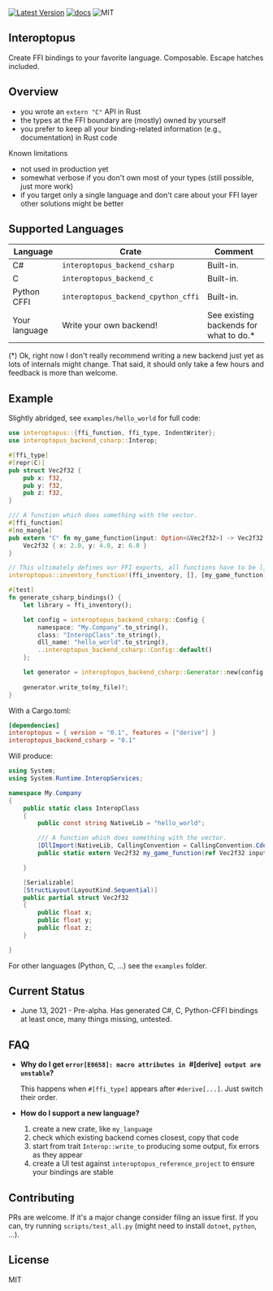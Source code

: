 [![Latest Version]][crates.io]
[![docs]][docs.rs]
![MIT]


## Interoptopus 

Create FFI bindings to your favorite language. Composable. Escape hatches included. 



## Overview

- you wrote an `extern "C"` API in Rust  
- the types at the FFI boundary are (mostly) owned by yourself
- you prefer to keep all your binding-related information (e.g., documentation) in Rust code 

Known limitations
- not used in production yet
- somewhat verbose if you don't own most of your types (still possible, just more work)
- if you target only a single language and don't care about your FFI layer other solutions might be better

## Supported Languages 

| Language | Crate | Comment |
| --- | --- | --- | 
| C# | `interoptopus_backend_csharp` |  Built-in. |
| C | `interoptopus_backend_c` | Built-in. |
| Python CFFI | `interoptopus_backend_cpython_cffi` | Built-in. |
| Your language | Write your own backend! | See existing backends for what to do.* |

(*) Ok, right now I don't really recommend writing a new backend just yet as lots of internals might change. That said, it should only take a few hours and feedback is more than welcome.  



## Example 

Slightly abridged, see `examples/hello_world` for full code:

```rust
use interoptopus::{ffi_function, ffi_type, IndentWriter};
use interoptopus_backend_csharp::Interop;

#[ffi_type]
#[repr(C)]
pub struct Vec2f32 {
    pub x: f32,
    pub y: f32,
    pub z: f32,
}

/// A function which does something with the vector.
#[ffi_function]
#[no_mangle]
pub extern "C" fn my_game_function(input: Option<&Vec2f32>) -> Vec2f32 {
    Vec2f32 { x: 2.0, y: 4.0, z: 6.0 }
}

// This ultimately defines our FFI exports, all functions have to be listed here.
interoptopus::inventory_function!(ffi_inventory, [], [my_game_function]);

#[test]
fn generate_csharp_bindings() {
    let library = ffi_inventory();

    let config = interoptopus_backend_csharp::Config {
        namespace: "My.Company".to_string(),
        class: "InteropClass".to_string(),
        dll_name: "hello_world".to_string(),
        ..interoptopus_backend_csharp::Config::default()
    };

    let generator = interoptopus_backend_csharp::Generator::new(config, library);
    
    generator.write_to(my_file)?;
}
```

With a Cargo.toml:

```toml
[dependencies]
interoptopus = { version = "0.1", features = ["derive"] }
interoptopus_backend_csharp = "0.1"
```


Will produce:

```cs
using System;
using System.Runtime.InteropServices;

namespace My.Company
{
    public static class InteropClass
    {
        public const string NativeLib = "hello_world";

        /// A function which does something with the vector.
        [DllImport(NativeLib, CallingConvention = CallingConvention.Cdecl, EntryPoint = "my_game_function")]
        public static extern Vec2f32 my_game_function(ref Vec2f32 input);

    }

    [Serializable]
    [StructLayout(LayoutKind.Sequential)]
    public partial struct Vec2f32
    {
        public float x;
        public float y;
        public float z;
    }

}
```

For other languages (Python, C, ...) see the `examples` folder.


## Current Status

- June 13, 2021 - Pre-alpha. Has generated C#, C, Python-CFFI bindings at least once, many things missing, untested.



## FAQ

- **Why do I get `error[E0658]: macro attributes in `#[derive]` output are unstable`?**
  
  This happens when `#[ffi_type]` appears after `#derive[...]`. Just switch their order.


- **How do I support a new language?**

  1) create a new crate, like `my_language`
  1) check which existing backend comes closest, copy that code  
  1) start from trait `Interop::write_to` producing some output, fix errors as they appear 
  1) create a UI test against `interoptopus_reference_project` to ensure your bindings are stable  


## Contributing

PRs are welcome. If it's a major change consider filing an issue first. If you can, try running `scripts/test_all.py` (might need to install `dotnet`, `python`, ...). 


## License

MIT

[Latest Version]: https://img.shields.io/crates/v/interoptopus.svg
[crates.io]: https://crates.io/crates/interoptopus
[MIT]: https://img.shields.io/badge/license-MIT-blue.svg
[docs]: https://docs.rs/interoptopus/badge.svg
[docs.rs]: https://docs.rs/interoptopus/
